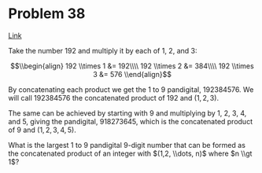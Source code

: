 # Problem 38

[Link](https://projecteuler.net/problem=38)

Take the number $192$ and multiply it by each of $1$, $2$, and $3$:

$$\\begin{align} 192 \\times 1 &= 192\\\\ 192 \\times 2 &= 384\\\\ 192 \\times 3 &= 576 \\end{align}$$

By concatenating each product we get the $1$ to $9$ pandigital, $192384576$. We will call $192384576$ the concatenated product of $192$ and $(1,2,3)$.

The same can be achieved by starting with $9$ and multiplying by $1$, $2$, $3$, $4$, and $5$, giving the pandigital, $918273645$, which is the concatenated product of $9$ and $(1,2,3,4,5)$.

What is the largest $1$ to $9$ pandigital $9$-digit number that can be formed as the concatenated product of an integer with $(1,2, \\dots, n)$ where $n \\gt 1$?
